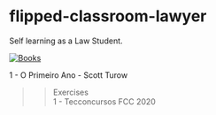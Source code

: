 # flipped-classroom-lawyer
Self learning as a Law Student.  



[![Books](books.gif "Books")](https://media.giphy.com/media/cioTjsoL8gNS8/giphy.gif)  

1 - O Primeiro Ano - Scott Turow  

>> Exercises   
1 - Tecconcursos FCC 2020  

